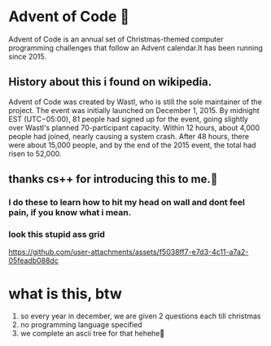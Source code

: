 # Advent of Code 🤠
  Advent of Code is an annual set of Christmas-themed computer programming challenges that follow an Advent calendar.It has been running since 2015.

## History about this i found on wikipedia.
  Advent of Code was created by Wastl, who is still the sole maintainer of the project.
  The event was initially launched on December 1, 2015. By midnight EST (UTC−05:00), 81 people had signed up for the event, going slightly over Wastl's planned 70-participant capacity. Within 12 hours, about 4,000 people had joined, nearly causing a system crash. After 48 hours, there were about 15,000 people, and by the end of the 2015 event, the total had risen to 52,000.

## thanks cs++ for introducing this to me.🤝

### I do these to learn how to hit my head on wall and dont feel pain, if you know what i mean.

### look this stupid ass grid
https://github.com/user-attachments/assets/f5038ff7-e7d3-4c11-a7a2-05feadb088dc


# what is this, btw
1. so every year in december, we are given 2 questions each till christmas
2. no programming language specified
3. we complete an ascii tree for that
hehehe🥳
